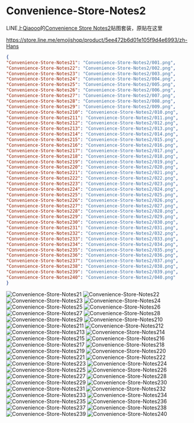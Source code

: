 # Convenience-Store-Notes2

LINE上[Qiaooo](https://store.line.me/emojishop/author/680646/zh-Hans)的[Convenience Store Notes2](https://store.line.me/emojishop/product/5ee472b6d01e105f9d4e6993/zh-Hans)贴图套装，原贴在这里

https://store.line.me/emojishop/product/5ee472b6d01e105f9d4e6993/zh-Hans

```json
{
"Convenience-Store-Notes21": "Convenience-Store-Notes2/001.png",
"Convenience-Store-Notes22": "Convenience-Store-Notes2/002.png",
"Convenience-Store-Notes23": "Convenience-Store-Notes2/003.png",
"Convenience-Store-Notes24": "Convenience-Store-Notes2/004.png",
"Convenience-Store-Notes25": "Convenience-Store-Notes2/005.png",
"Convenience-Store-Notes26": "Convenience-Store-Notes2/006.png",
"Convenience-Store-Notes27": "Convenience-Store-Notes2/007.png",
"Convenience-Store-Notes28": "Convenience-Store-Notes2/008.png",
"Convenience-Store-Notes29": "Convenience-Store-Notes2/009.png",
"Convenience-Store-Notes210": "Convenience-Store-Notes2/010.png",
"Convenience-Store-Notes211": "Convenience-Store-Notes2/011.png",
"Convenience-Store-Notes212": "Convenience-Store-Notes2/012.png",
"Convenience-Store-Notes213": "Convenience-Store-Notes2/013.png",
"Convenience-Store-Notes214": "Convenience-Store-Notes2/014.png",
"Convenience-Store-Notes215": "Convenience-Store-Notes2/015.png",
"Convenience-Store-Notes216": "Convenience-Store-Notes2/016.png",
"Convenience-Store-Notes217": "Convenience-Store-Notes2/017.png",
"Convenience-Store-Notes218": "Convenience-Store-Notes2/018.png",
"Convenience-Store-Notes219": "Convenience-Store-Notes2/019.png",
"Convenience-Store-Notes220": "Convenience-Store-Notes2/020.png",
"Convenience-Store-Notes221": "Convenience-Store-Notes2/021.png",
"Convenience-Store-Notes222": "Convenience-Store-Notes2/022.png",
"Convenience-Store-Notes223": "Convenience-Store-Notes2/023.png",
"Convenience-Store-Notes224": "Convenience-Store-Notes2/024.png",
"Convenience-Store-Notes225": "Convenience-Store-Notes2/025.png",
"Convenience-Store-Notes226": "Convenience-Store-Notes2/026.png",
"Convenience-Store-Notes227": "Convenience-Store-Notes2/027.png",
"Convenience-Store-Notes228": "Convenience-Store-Notes2/028.png",
"Convenience-Store-Notes229": "Convenience-Store-Notes2/029.png",
"Convenience-Store-Notes230": "Convenience-Store-Notes2/030.png",
"Convenience-Store-Notes231": "Convenience-Store-Notes2/031.png",
"Convenience-Store-Notes232": "Convenience-Store-Notes2/032.png",
"Convenience-Store-Notes233": "Convenience-Store-Notes2/033.png",
"Convenience-Store-Notes234": "Convenience-Store-Notes2/034.png",
"Convenience-Store-Notes235": "Convenience-Store-Notes2/035.png",
"Convenience-Store-Notes236": "Convenience-Store-Notes2/036.png",
"Convenience-Store-Notes237": "Convenience-Store-Notes2/037.png",
"Convenience-Store-Notes238": "Convenience-Store-Notes2/038.png",
"Convenience-Store-Notes239": "Convenience-Store-Notes2/039.png",
"Convenience-Store-Notes240": "Convenience-Store-Notes2/040.png"
}
```
![Convenience-Store-Notes21](https://valinecdn.bili33.top/Convenience-Store-Notes2/001.png)
![Convenience-Store-Notes22](https://valinecdn.bili33.top/Convenience-Store-Notes2/002.png)
![Convenience-Store-Notes23](https://valinecdn.bili33.top/Convenience-Store-Notes2/003.png)
![Convenience-Store-Notes24](https://valinecdn.bili33.top/Convenience-Store-Notes2/004.png)
![Convenience-Store-Notes25](https://valinecdn.bili33.top/Convenience-Store-Notes2/005.png)
![Convenience-Store-Notes26](https://valinecdn.bili33.top/Convenience-Store-Notes2/006.png)
![Convenience-Store-Notes27](https://valinecdn.bili33.top/Convenience-Store-Notes2/007.png)
![Convenience-Store-Notes28](https://valinecdn.bili33.top/Convenience-Store-Notes2/008.png)
![Convenience-Store-Notes29](https://valinecdn.bili33.top/Convenience-Store-Notes2/009.png)
![Convenience-Store-Notes210](https://valinecdn.bili33.top/Convenience-Store-Notes2/010.png)
![Convenience-Store-Notes211](https://valinecdn.bili33.top/Convenience-Store-Notes2/011.png)
![Convenience-Store-Notes212](https://valinecdn.bili33.top/Convenience-Store-Notes2/012.png)
![Convenience-Store-Notes213](https://valinecdn.bili33.top/Convenience-Store-Notes2/013.png)
![Convenience-Store-Notes214](https://valinecdn.bili33.top/Convenience-Store-Notes2/014.png)
![Convenience-Store-Notes215](https://valinecdn.bili33.top/Convenience-Store-Notes2/015.png)
![Convenience-Store-Notes216](https://valinecdn.bili33.top/Convenience-Store-Notes2/016.png)
![Convenience-Store-Notes217](https://valinecdn.bili33.top/Convenience-Store-Notes2/017.png)
![Convenience-Store-Notes218](https://valinecdn.bili33.top/Convenience-Store-Notes2/018.png)
![Convenience-Store-Notes219](https://valinecdn.bili33.top/Convenience-Store-Notes2/019.png)
![Convenience-Store-Notes220](https://valinecdn.bili33.top/Convenience-Store-Notes2/020.png)
![Convenience-Store-Notes221](https://valinecdn.bili33.top/Convenience-Store-Notes2/021.png)
![Convenience-Store-Notes222](https://valinecdn.bili33.top/Convenience-Store-Notes2/022.png)
![Convenience-Store-Notes223](https://valinecdn.bili33.top/Convenience-Store-Notes2/023.png)
![Convenience-Store-Notes224](https://valinecdn.bili33.top/Convenience-Store-Notes2/024.png)
![Convenience-Store-Notes225](https://valinecdn.bili33.top/Convenience-Store-Notes2/025.png)
![Convenience-Store-Notes226](https://valinecdn.bili33.top/Convenience-Store-Notes2/026.png)
![Convenience-Store-Notes227](https://valinecdn.bili33.top/Convenience-Store-Notes2/027.png)
![Convenience-Store-Notes228](https://valinecdn.bili33.top/Convenience-Store-Notes2/028.png)
![Convenience-Store-Notes229](https://valinecdn.bili33.top/Convenience-Store-Notes2/029.png)
![Convenience-Store-Notes230](https://valinecdn.bili33.top/Convenience-Store-Notes2/030.png)
![Convenience-Store-Notes231](https://valinecdn.bili33.top/Convenience-Store-Notes2/031.png)
![Convenience-Store-Notes232](https://valinecdn.bili33.top/Convenience-Store-Notes2/032.png)
![Convenience-Store-Notes233](https://valinecdn.bili33.top/Convenience-Store-Notes2/033.png)
![Convenience-Store-Notes234](https://valinecdn.bili33.top/Convenience-Store-Notes2/034.png)
![Convenience-Store-Notes235](https://valinecdn.bili33.top/Convenience-Store-Notes2/035.png)
![Convenience-Store-Notes236](https://valinecdn.bili33.top/Convenience-Store-Notes2/036.png)
![Convenience-Store-Notes237](https://valinecdn.bili33.top/Convenience-Store-Notes2/037.png)
![Convenience-Store-Notes238](https://valinecdn.bili33.top/Convenience-Store-Notes2/038.png)
![Convenience-Store-Notes239](https://valinecdn.bili33.top/Convenience-Store-Notes2/039.png)
![Convenience-Store-Notes240](https://valinecdn.bili33.top/Convenience-Store-Notes2/040.png)